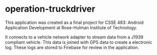 # operation-truckdriver
This application was created as a final project for CSSE 483: Android Application Development at Rose-Hulman Institute of Technology. 

It connects to a vehicle network adapter to stream data from a J1939 compliant vehicle. This data is joined with GPS data to create a electronic log. These logs are stored to Firebase for review in the application.
